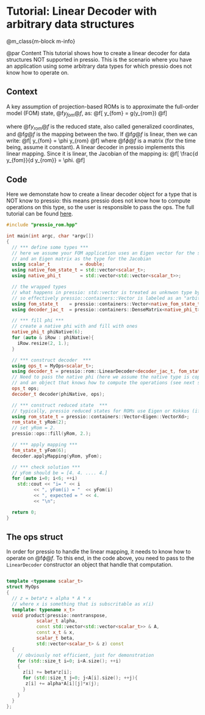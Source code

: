
# Tutorial: Linear Decoder with arbitrary data structures

@m_class{m-block m-info}

@par Content
This tutorial shows how to create a linear decoder for
data structures NOT supported in pressio. This is the scenario
where you have an application using some arbitrary data types
for which pressio does not know how to operate on.


## Context
A key assumption of projection-based ROMs
is to approximate the full-order
model (FOM) state, @f$y_{fom}@f$, as:
@f[
y_{fom} = g(y_{rom})
@f]

where @f$y_{rom}@f$ is the reduced state, also called
generalized coordinates, and @f$g@f$ is the mapping between the two.
If @f$g@f$ is linear, then we can write:
@f[
y_{fom} = \phi y_{rom}
@f]
where @f$\phi@f$ is a matrix (for the time being, assume it constant).
A linear decoder in pressio implements this linear mapping.
Since it is linear, the Jacobian of the mapping is:
@f[
\frac{d y_{fom}}{d y_{rom}} = \phi.
@f]

## Code
Here we demonstate how to create a linear decoder object for a type that
is NOT know to pressio: this means pressio does not know how to compute
operations on this type, so the user is responsible to pass the ops.
The full tutorial can be found [here](https://github.com/Pressio/pressio-tutorials/blob/master/tutorials/tutorial5.cc).

```cpp
#include "pressio_rom.hpp"

int main(int argc, char *argv[])
{
  // *** define some types ***
  // here we assume your FOM application uses an Eigen vector for the state
  // and an Eigen matrix as the type for the Jacobian
  using scalar_t	       = double;
  using native_fom_state_t = std::vector<scalar_t>;
  using native_phi_t	   = std::vector<std::vector<scalar_t>>;

  // the wrapped types
  // what happens in pressio: std::vector is treated as unknwon type by pressio
  // so effectively pressio::containers::Vector is labeled as an "arbitrary" type
  using fom_state_t	   = pressio::containers::Vector<native_fom_state_t>;
  using decoder_jac_t  = pressio::containers::DenseMatrix<native_phi_t>;

  // *** fill phi ***
  // create a native phi with and fill with ones
  native_phi_t phiNative(6);
  for (auto & iRow : phiNative){
    iRow.resize(2, 1.);
  }

  // *** construct decoder  ***
  using ops_t = MyOps<scalar_t>;
  using decoder_t = pressio::rom::LinearDecoder<decoder_jac_t, fom_state_t, ops_t>;
  // Need to pass the native phi (here we assume the native type is copy-constructible)
  // and an object that knows how to compute the operations (see next section)
  ops_t ops;
  decoder_t decoder(phiNative, ops);

  // *** construct reduced state  ***
  // typically, pressio reduced states for ROMs use Eigen or Kokkos (if enabled)
  using rom_state_t = pressio::containers::Vector<Eigen::VectorXd>;
  rom_state_t yRom(2);
  // set yRom = 2.
  pressio::ops::fill(yRom, 2.);

  // *** apply mapping ***
  fom_state_t yFom(6);
  decoder.applyMapping(yRom, yFom);

  // *** check solution ***
  // yFom should be = [4. 4. .... 4.]
  for (auto i=0; i<6; ++i)
    std::cout << "i= " << i
	      << ", yFom(i) = "  << yFom(i)
	      << ", expected = " << 4.
	      << "\n";

  return 0;
}
```

## The ops struct
In order for pressio to handle the linear mapping, it needs to know
how to operate on @f$\phi@f$. To this end, in the code above,
you need to pass to the `LinearDecoder` constructor an object that
handle that computation.
```cpp

template <typename scalar_t>
struct MyOps
{
  // z = beta*z + alpha * A * x
  // where x is something that is subscritable as x(i)
  template< typename x_t>
  void product(pressio::nontranspose,
	       scalar_t alpha,
	       const std::vector<std::vector<scalar_t>> & A,
	       const x_t & x,
	       scalar_t beta,
	       std::vector<scalar_t> & z) const
  {
    // obviously not efficient, just for demonstration
    for (std::size_t i=0; i<A.size(); ++i)
    {
      z[i] += beta*z[i];
      for (std::size_t j=0; j<A[i].size(); ++j){
	   z[i] += alpha*A[i][j]*x(j);
      }
    }
  }
};
```
